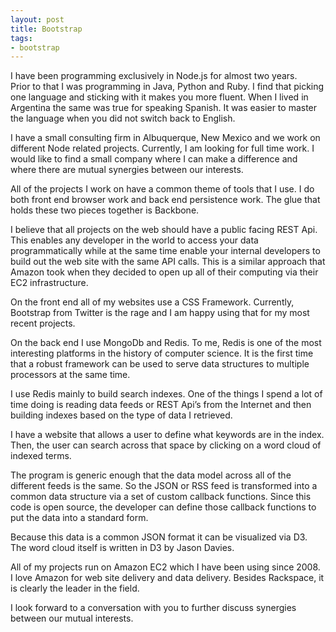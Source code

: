 ```yaml
---
layout: post
title: Bootstrap
tags:
- bootstrap
---
```

I have been programming exclusively in Node.js for almost two years.  
Prior to that I was programming in Java, Python and Ruby.  I find that picking
one language and sticking with it makes you more fluent.  When I lived in
Argentina the same was true for speaking Spanish.  It was easier to master the
language when you did not switch back to English.

I have a small consulting firm in Albuquerque, New Mexico and we work on different
Node related projects.  Currently, I am looking for full time work.  I would like to
find a small company where I can make a difference and where there are mutual
synergies between our interests.

All of the projects I work on have a common theme of tools that I use.  I do both
front end browser work and back end persistence work.  The glue that holds these
two pieces together is Backbone.  

I believe that all projects on the web should have a public facing REST Api.  
This enables any developer in the world to access your data programmatically
while at the same time enable your internal developers to build out the web
site with the same API calls.  This is a similar approach that Amazon took when
they decided to open up all of their computing via their EC2 infrastructure.

On the front end all of my websites use a CSS Framework.  Currently, Bootstrap
from Twitter is the rage and I am happy using that for my most recent projects.

On the back end I use MongoDb and Redis.  To me, Redis is one of the most
interesting platforms in the history of computer science.  It is the first time
that a robust framework can be used to serve data structures to multiple
processors at the same time.

I use Redis mainly to build search indexes.  One of the things I spend a lot of
time doing is reading data feeds or REST Api’s from the Internet and then building
indexes based on the type of data I retrieved.

I have a website that allows a user to define what keywords are in the index.  
Then, the user can search across that space by clicking on a word cloud of
indexed terms.

The program is generic enough that the data model across all of the different
feeds is the same.  So the JSON or RSS feed is transformed into a common data
structure via a set of custom callback functions.  Since this code is open source,
the developer can define those callback functions to put the data into a standard form.

Because this data is a common JSON format it can be visualized via D3.  
The word cloud itself is written in D3 by Jason Davies.

All of my projects run on Amazon EC2 which I have been using since 2008.  
I love Amazon for web site delivery and data delivery.  Besides Rackspace, it is
clearly the leader in the field.

I look forward to a conversation with you to further discuss synergies between
our mutual interests.
